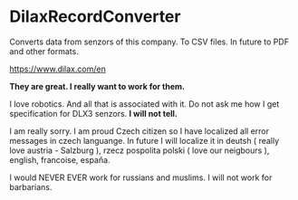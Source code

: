 # DilaxRecordConverter

Converts data from senzors of this company. To CSV files. In future to PDF and other formats.

https://www.dilax.com/en

**They are great. I really want to work for them.** 

I love robotics. And all that is associated with it. 
Do not ask me how I get specification for DLX3 senzors. **I will not tell.**

I am really sorry. I am proud Czech citizen so I have localized all error messages in czech languange. In future I will localize it in deutsh ( really love austria - Salzburg ), rzecz pospolita polski ( love our neigbours ), english, francoise, espaňa.

I would NEVER EVER work for russians and muslims. I will not work for barbarians.
